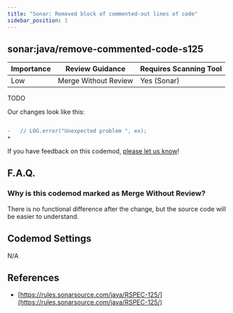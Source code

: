 ```yaml
---
title: "Sonar: Removed block of commented-out lines of code"
sidebar_position: 1
---
```


## sonar:java/remove-commented-code-s125

| Importance | Review Guidance      | Requires Scanning Tool |
|------------|----------------------|------------------------|
| Low        | Merge Without Review | Yes (Sonar)            |

TODO

Our changes look like this:

```diff

-   // LOG.error("Unexpected problem ", ex);
+   

```


If you have feedback on this codemod, [please let us know](mailto:feedback@pixee.ai)!

## F.A.Q.

### Why is this codemod marked as Merge Without Review?

There is no functional difference after the change, but the source code will be easier to understand.

## Codemod Settings

N/A

## References

* [https://rules.sonarsource.com/java/RSPEC-125/](https://rules.sonarsource.com/java/RSPEC-125/)